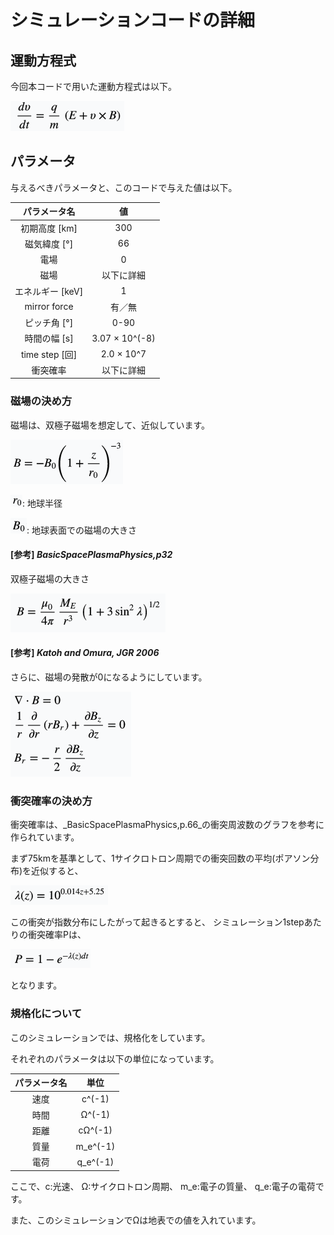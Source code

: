 # シミュレーションコードの詳細
## 運動方程式
今回本コードで用いた運動方程式は以下。

![equation_of_motion](../images/equation_of_motion.png)

## パラメータ
与えるべきパラメータと、このコードで与えた値は以下。

|パラメータ名|値|
|:--:|:--:|
|初期高度 [km]|300|
|磁気緯度 [°]|66|
|電場|0|
|磁場|以下に詳細|
|エネルギー [keV]|1|
|mirror force|有／無|
|ピッチ角 [°]|0-90|
|時間の幅 [s]|3.07 ×  10^(-8)|
|time step [回]|2.0 ×  10^7|
|衝突確率|以下に詳細|

### 磁場の決め方
磁場は、双極子磁場を想定して、近似しています。

![magnetic_field](../images/magnetic_field.png)

![r_0](../images/surface_of_earth.png): 地球半径

![B_0](../images/magnetic_field_of_r0.png): 地球表面での磁場の大きさ



#### [参考] _BasicSpacePlasmaPhysics,p32_
双極子磁場の大きさ

![equation_of_dipole_magnetic_field](../images/dipole_magnetic_field.png)


#### [参考] _Katoh and Omura, JGR 2006_
さらに、磁場の発散が0になるようにしています。

![divergenceB](../images/divergence_of_magnetic_field.png)


### 衝突確率の決め方
衝突確率は、_BasicSpacePlasmaPhysics,p.66_の衝突周波数のグラフを参考に作られています。

まず75kmを基準として、1サイクロトロン周期での衝突回数の平均(ポアソン分布)を近似すると、

![mean_of_collision](../images/mean_of_collision.png)

 この衝突が指数分布にしたがって起きるとすると、
シミュレーション1stepあたりの衝突確率Pは、

![collision_probability](../images/collision_probability.png)

となります。


### 規格化について
このシミュレーションでは、規格化をしています。

それぞれのパラメータは以下の単位になっています。

| パラメータ名 | 単位 |
|:----------:|:---:|
|速度|c^(-1)|
|時間|Ω^(-1)|
|距離|cΩ^(-1)|
|質量|m\_e^(-1)|
|電荷|q\_e^(-1)|

ここで、c:光速、
Ω:サイクロトロン周期、
m\_e:電子の質量、
q\_e:電子の電荷です。

また、このシミュレーションでΩは地表での値を入れています。
